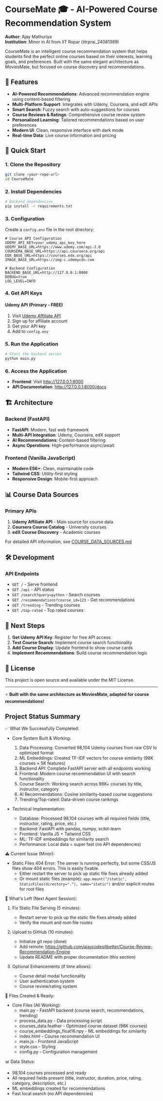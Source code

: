 # CourseMate 🎓 - AI-Powered Course Recommendation System

**Author**: Ajay Mathuriya  
**Institution**: Minor in AI from IIT Ropar (iitrprai_24081389)

CourseMate is an intelligent course recommendation system that helps students find the perfect online courses based on their interests, learning goals, and preferences. Built with the same elegant architecture as MoviesMate, but focused on course discovery and recommendations.

## 🌟 Features

- **AI-Powered Recommendations**: Advanced recommendation engine using content-based filtering
- **Multi-Platform Support**: Integrates with Udemy, Coursera, and edX APIs
- **Smart Search**: Fuzzy search with auto-suggestions for courses
- **Course Reviews & Ratings**: Comprehensive course review system
- **Personalized Learning**: Tailored recommendations based on user preferences
- **Modern UI**: Clean, responsive interface with dark mode
- **Real-time Data**: Live course information and pricing

## 🚀 Quick Start

### 1. Clone the Repository
```bash
git clone <your-repo-url>
cd CourseMate
```

### 2. Install Dependencies
```bash
# Backend dependencies
pip install -r requirements.txt
```

### 3. Configuration
Create a `config.env` file in the root directory:

```env
# Course API Configuration
UDEMY_API_KEY=your_udemy_api_key_here
UDEMY_BASE_URL=https://www.udemy.com/api-2.0
COURSERA_BASE_URL=https://api.coursera.org/api
EDX_BASE_URL=https://courses.edx.org/api
IMAGE_BASE_URL=https://img-c.udemycdn.com

# Backend Configuration
BACKEND_BASE_URL=http://127.0.0.1:8000
DEBUG=true
LOG_LEVEL=INFO
```

### 4. Get API Keys

#### Udemy API (Primary - FREE)
1. Visit [Udemy Affiliate API](https://www.udemy.com/developers/affiliate/)
2. Sign up for affiliate account
3. Get your API key
4. Add to `config.env`

### 5. Run the Application
```bash
# Start the backend server
python main.py
```

### 6. Access the Application
- **Frontend**: Visit http://127.0.0.1:8000
- **API Documentation**: http://127.0.0.1:8000/docs

## 🏗️ Architecture

### Backend (FastAPI)
- **FastAPI**: Modern, fast web framework
- **Multi-API Integration**: Udemy, Coursera, edX support
- **AI Recommendations**: Content-based filtering
- **Async Operations**: High-performance async/await

### Frontend (Vanilla JavaScript)
- **Modern ES6+**: Clean, maintainable code
- **Tailwind CSS**: Utility-first styling
- **Responsive Design**: Mobile-first approach

## 📊 Course Data Sources

### Primary APIs
1. **Udemy Affiliate API** - Main source for course data
2. **Coursera Course Catalog** - University courses
3. **edX Course Discovery** - Academic courses

For detailed API information, see [COURSE_DATA_SOURCES.md](COURSE_DATA_SOURCES.md)

## 🛠️ Development

### API Endpoints
- `GET /` - Serve frontend
- `GET /api` - API status
- `GET /search?query=python` - Search courses
- `GET /recommendations?course_id=123` - Get recommendations
- `GET /trending` - Trending courses
- `GET /top-rated` - Top rated courses

## 🎯 Next Steps

1. **Get Udemy API Key**: Register for free API access
2. **Test Course Search**: Implement course search functionality
3. **Add Course Display**: Update frontend to show course cards
4. **Implement Recommendations**: Build course recommendation logic

## 📝 License

This project is open source and available under the MIT License.

---

⭐ **Built with the same architecture as MoviesMate, adapted for course recommendations!**

## Project Status Summary

✅ What We Successfully Completed:

- Core System Built & Working:
  1. Data Processing: Converted 98,104 Udemy courses from raw CSV to optimized format
  2. ML Embeddings: Created TF-IDF vectors for course similarity (98K courses × 5K features)
  3. Backend API: Complete FastAPI server with all endpoints working
  4. Frontend: Modern course recommendation UI with search functionality
  5. Course Search: Working search across 98K+ courses by title, instructor, category
  6. AI Recommendations: Cosine similarity-based course suggestions
  7. Trending/Top-rated: Data-driven course rankings

- Technical Implementation:
  - Database: Processed 98,104 courses with all required fields (title, instructor, rating, price, etc.)
  - Backend: FastAPI with pandas, numpy, scikit-learn
  - Frontend: Vanilla JS + Tailwind CSS
  - ML: TF-IDF embeddings for similarity search
  - Performance: Local data = super fast (no API dependencies)

⚠️ Current Issue (Minor):

- Static Files 404 Error: The server is running perfectly, but some CSS/JS files show 404 errors. This is easily fixable.
  - Either restart the server to pick up static file fixes already added
  - Or mount static files (example): `app.mount("/static", StaticFiles(directory="."), name="static")` and/or explicit routes for root files

🚀 What's Left (Next Agent Session):

1. Fix Static File Serving (5 minutes):
   - Restart server to pick up the static file fixes already added
   - Verify the mount and root-file routes

2. Upload to GitHub (10 minutes):
   - Initialize git repo (done)
   - Add remote: https://github.com/ajaycodesitbetter/Course-Review-Recommendation-Engine
   - Update README with proper documentation (this section)

3. Optional Enhancements (if time allows):
   - Course detail modal functionality
   - User authentication system
   - Course review/rating system

📁 Files Created & Ready:

- Core Files (All Working):
  - main.py - FastAPI backend (course search, recommendations, trending)
  - process_data.py - Data processing script
  - courses_data.feather - Optimized course dataset (98K courses)
  - course_embeddings_float16.npy - ML embeddings for similarity
  - index.html - Course recommendation UI
  - main.js - Frontend JavaScript
  - style.css - Styling
  - config.py - Configuration management

📊 Data Status:

- 98,104 courses processed and ready
- All required fields present (title, instructor, duration, price, rating, category, description, etc.)
- ML embeddings created for recommendations
- Fast local search (no API dependencies)
